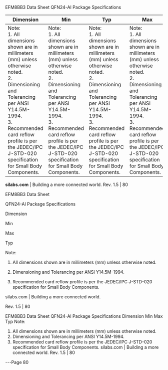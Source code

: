 EFM8BB3 Data Sheet
QFN24-AI Package Specifications

|Dimension|Min|Typ|Max|
|---|---|---|---|
|Note:<br>1. All dimensions shown are in millimeters (mm) unless otherwise noted.<br>2. Dimensioning and Tolerancing per ANSI Y14.5M-1994.<br>3. Recommended card reflow profile is per the JEDEC/IPC J-STD-020 specification for Small Body Components.|Note:<br>1. All dimensions shown are in millimeters (mm) unless otherwise noted.<br>2. Dimensioning and Tolerancing per ANSI Y14.5M-1994.<br>3. Recommended card reflow profile is per the JEDEC/IPC J-STD-020 specification for Small Body Components.|Note:<br>1. All dimensions shown are in millimeters (mm) unless otherwise noted.<br>2. Dimensioning and Tolerancing per ANSI Y14.5M-1994.<br>3. Recommended card reflow profile is per the JEDEC/IPC J-STD-020 specification for Small Body Components.|Note:<br>1. All dimensions shown are in millimeters (mm) unless otherwise noted.<br>2. Dimensioning and Tolerancing per ANSI Y14.5M-1994.<br>3. Recommended card reflow profile is per the JEDEC/IPC J-STD-020 specification for Small Body Components.|



**silabs.com** | Building a more connected world. Rev. 1.5 | 80



EFM8BB3 Data Sheet

QFN24-Al Package Specifications

Dimension

Min

Max

Typ

Note:

1. All dimensions shown are in millimeters (mm) unless otherwise noted.

2. Dimensioning and Tolerancing per ANSI Y14.5M-1994.

3. Recommended card reflow profile is per the JEDEC/IPC J-STD-020 specification for Small Body Components.

silabs.com | Building a more connected world.

Rev. 1.5 | 80

EFM8BB3 Data Sheet
QFN24-Al Package Specifications
Dimension Min Max Typ
Note:
1. All dimensions shown are in millimeters (mm) unless otherwise noted.
2. Dimensioning and Tolerancing per ANSI Y14.5M-1994.
3. Recommended card reflow profile is per the JEDEC/IPC J-STD-020 specification for Small Body Components.
silabs.com | Building a more connected world. Rev. 1.5 | 80


---Page 80 

